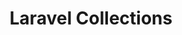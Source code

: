 ---
title: Laravel Collections
description: Handle arrays effortlessly. Something you didn't know you needed. 
---